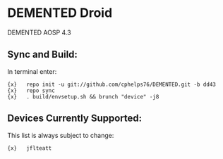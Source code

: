 
DEMENTED Droid
==============

DEMENTED AOSP 4.3

Sync and Build:
---------------

In terminal enter:

    {x}   repo init -u git://github.com/cphelps76/DEMENTED.git -b dd43
    {x}   repo sync
    {x}   . build/envsetup.sh && brunch "device" -j8

Devices Currently Supported:
----------------------------

This list is always subject to change:

    {x}   jflteatt
